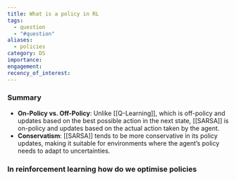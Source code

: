 ```yaml
---
title: What is a policy in RL
tags:
  - question
  - "#question"
aliases:
  - policies
category: DS
importance: 
engagement: 
recency_of_interest:
---
```


### Summary

- **On-Policy vs. Off-Policy**: Unlike [[Q-Learning]], which is off-policy and updates based on the best possible action in the next state, [[SARSA]] is on-policy and updates based on the actual action taken by the agent.
- **Conservatism**: [[SARSA]] tends to be more conservative in its policy updates, making it suitable for environments where the agent’s policy needs to adapt to uncertainties.

### In reinforcement learning how do we optimise policies


